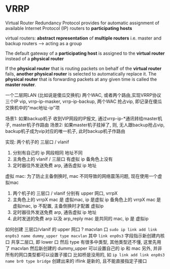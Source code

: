 # VRRP
Virtual Router Redundancy Protocol
provides for automatic assignment of available Internet Protocol (IP) routers to **participating hosts**

virtual routers: **abstract representation** of **multiple routers**
i.e. master and backup routers  --> acting as a group

The default gateway of a **participating host** is assigned to the **virtual router** instead of a **physical router**

If the **physical router** that is routing packets on behalf of the **virtual router** fails, **another physical router** is selected to automatically replace it. The **physical router** that is forwarding packets at any given time is called the **master router**.


一个二层网LAN (比如说是傻瓜交换机)
两个WAC, 或者两个路由,实现VRRP协议
三个IP  vip, vrrp-ip-masker, vrrp-ip-backup,
两个WAC  抢占vip, 即记录在傻瓜交换机中的"mac地址-ip"项

场景1:
如果backup机子 收到VIP网段的IP报文, 通过vrrp-ip-*通讯转给master机子, master机子作路由
场景2:
如果master机子挂掉了, 则, 无人跟backup抢占vip, backup机子成为vip对应的唯一机子,
此时backup机子作路由


实现:
两个机子的 三层口 / vlanif 
1. 分别有自己的 ip 网段相同 地址不同
2. 主角色上的 vlanif / 三层口 有虚拟 ip
   备角色上没有
3. 定时器往外发送免费 arp, 通告虚拟 ip 地址

虚拟 mac:
为了防止主备倒换时, mac 不同导致的网络震荡问题, 现在使用一个虚拟mac
1. 两个机子的 三层口 / vlanif 分别有 upper 网口, vrrpX
2. 主角色上的 vrrpX mac 是 虚拟mac, ip 是虚拟 ip
   备角色上的 vrrpX mac 是 虚拟mac, ip 不配置, 主备倒换时才配置 虚拟ip
3. 定时器往外发送免费 arp, 通告虚拟 ip 地址
4. 此时发送的免费 arp 以及 arp_reply mac 是共同的 mac, ip 是 虚拟ip

如何创建 三层口/vlanif 的 upper 网口 ? macvlan 口
`sudo ip link add link enp0s3 name dummy_upper type macvlan`
其中 `link enp0s3` 字段指示新创建内核口  共享二层口, 即 lower 口
然后 type 有很多中类型, 其他类型还不懂, 这里先用了 macvlan
然后新创建的 dummy_upper 可以设置自己的 ip 和 mac
另外, 并非所有的网口类型都可以设置子接口
比如桥是没用的, 如
`ip link add link enp0s3 name br0 type bridge`
创建出来的 iflink 是新的, 且不能直接指定子接口